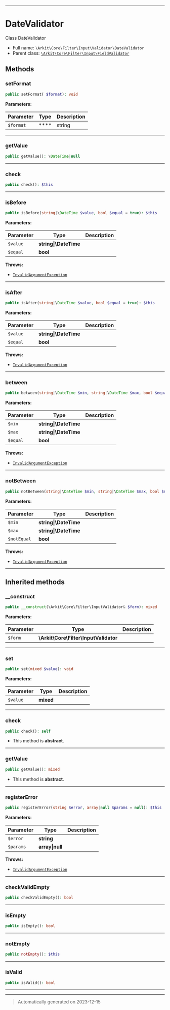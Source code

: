 ***

# DateValidator

Class DateValidator



* Full name: `\Arkit\Core\Filter\Input\Validator\DateValidator`
* Parent class: [`\Arkit\Core\Filter\Input\FieldValidator`](../FieldValidator.md)




## Methods


### setFormat



```php
public setFormat( $format): void
```








**Parameters:**

| Parameter | Type | Description |
|-----------|------|-------------|
| `$format` | **** | string |





***

### getValue



```php
public getValue(): \DateTime|null
```












***

### check



```php
public check(): $this
```












***

### isBefore



```php
public isBefore(string|\DateTime $value, bool $equal = true): $this
```








**Parameters:**

| Parameter | Type | Description |
|-----------|------|-------------|
| `$value` | **string&#124;\DateTime** |  |
| `$equal` | **bool** |  |




**Throws:**

- [`InvalidArgumentException`](../../../../../InvalidArgumentException.md)



***

### isAfter



```php
public isAfter(string|\DateTime $value, bool $equal = true): $this
```








**Parameters:**

| Parameter | Type | Description |
|-----------|------|-------------|
| `$value` | **string&#124;\DateTime** |  |
| `$equal` | **bool** |  |




**Throws:**

- [`InvalidArgumentException`](../../../../../InvalidArgumentException.md)



***

### between



```php
public between(string|\DateTime $min, string|\DateTime $max, bool $equal = true): $this
```








**Parameters:**

| Parameter | Type | Description |
|-----------|------|-------------|
| `$min` | **string&#124;\DateTime** |  |
| `$max` | **string&#124;\DateTime** |  |
| `$equal` | **bool** |  |




**Throws:**

- [`InvalidArgumentException`](../../../../../InvalidArgumentException.md)



***

### notBetween



```php
public notBetween(string|\DateTime $min, string|\DateTime $max, bool $notEqual = true): $this
```








**Parameters:**

| Parameter | Type | Description |
|-----------|------|-------------|
| `$min` | **string&#124;\DateTime** |  |
| `$max` | **string&#124;\DateTime** |  |
| `$notEqual` | **bool** |  |




**Throws:**

- [`InvalidArgumentException`](../../../../../InvalidArgumentException.md)



***


## Inherited methods


### __construct



```php
public __construct(\Arkit\Core\Filter\InputValidator& $form): mixed
```








**Parameters:**

| Parameter | Type | Description |
|-----------|------|-------------|
| `$form` | **\Arkit\Core\Filter\InputValidator** |  |





***

### set



```php
public set(mixed $value): void
```








**Parameters:**

| Parameter | Type | Description |
|-----------|------|-------------|
| `$value` | **mixed** |  |





***

### check



```php
public check(): self
```




* This method is **abstract**.







***

### getValue



```php
public getValue(): mixed
```




* This method is **abstract**.







***

### registerError



```php
public registerError(string $error, array|null $params = null): $this
```








**Parameters:**

| Parameter | Type | Description |
|-----------|------|-------------|
| `$error` | **string** |  |
| `$params` | **array&#124;null** |  |




**Throws:**

- [`InvalidArgumentException`](../../../../../InvalidArgumentException.md)



***

### checkValidEmpty



```php
public checkValidEmpty(): bool
```












***

### isEmpty



```php
public isEmpty(): bool
```












***

### notEmpty



```php
public notEmpty(): $this
```












***

### isValid



```php
public isValid(): bool
```












***


***
> Automatically generated on 2023-12-15
